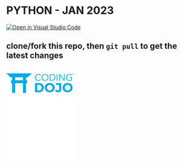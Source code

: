 # PYTHON - JAN 2023

[![Open in Visual Studio Code](https://img.shields.io/badge/open%20in%20vscode-blue??style=for-the-badge&logo=visualstudiocode)](https://open.vscode.dev//Dalihamrouni/python_pt_acc_january_2023)
<!-- [![Open in Visual Studio Code](https://img.shields.io/badge/open%20in%20vscode-blue?style=flat-square&logo=visualstudiocode)](https://open.vscode.dev//Dalihamrouni/python_pt_acc_january_2023) -->
<!-- [![Open in Visual Studio Code](https://open.vscode.dev/badges/open-in-vscode.svg)](https://open.vscode.dev/Dalihamrouni/python_pt_acc_january_2023) -->

## clone/fork this repo, then `git pull` to get the latest changes

<br/>

<img src="https://raw.githubusercontent.com/jupiterorbita/git_assets/master/CD_Horizontal_Logo_Blue.png" alt="Coding Dojo Logo" width="180">

<br/>

<img src="https://raw.githubusercontent.com/jupiterorbita/git_assets/master/python-white.png" alt="Mern logo" width="180">
